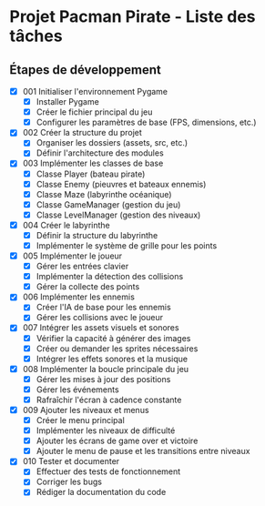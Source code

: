 # Projet Pacman Pirate - Liste des tâches

## Étapes de développement

- [x] 001 Initialiser l'environnement Pygame
  - [x] Installer Pygame
  - [x] Créer le fichier principal du jeu
  - [x] Configurer les paramètres de base (FPS, dimensions, etc.)

- [x] 002 Créer la structure du projet
  - [x] Organiser les dossiers (assets, src, etc.)
  - [x] Définir l'architecture des modules

- [x] 003 Implémenter les classes de base
  - [x] Classe Player (bateau pirate)
  - [x] Classe Enemy (pieuvres et bateaux ennemis)
  - [x] Classe Maze (labyrinthe océanique)
  - [x] Classe GameManager (gestion du jeu)
  - [x] Classe LevelManager (gestion des niveaux)

- [x] 004 Créer le labyrinthe
  - [x] Définir la structure du labyrinthe
  - [x] Implémenter le système de grille pour les points

- [x] 005 Implémenter le joueur
  - [x] Gérer les entrées clavier
  - [x] Implémenter la détection des collisions
  - [x] Gérer la collecte des points

- [x] 006 Implémenter les ennemis
  - [x] Créer l'IA de base pour les ennemis
  - [x] Gérer les collisions avec le joueur

- [x] 007 Intégrer les assets visuels et sonores
  - [x] Vérifier la capacité à générer des images
  - [x] Créer ou demander les sprites nécessaires
  - [x] Intégrer les effets sonores et la musique

- [x] 008 Implémenter la boucle principale du jeu
  - [x] Gérer les mises à jour des positions
  - [x] Gérer les événements
  - [x] Rafraîchir l'écran à cadence constante

- [x] 009 Ajouter les niveaux et menus
  - [x] Créer le menu principal
  - [x] Implémenter les niveaux de difficulté
  - [x] Ajouter les écrans de game over et victoire
  - [x] Ajouter le menu de pause et les transitions entre niveaux

- [x] 010 Tester et documenter
  - [x] Effectuer des tests de fonctionnement
  - [x] Corriger les bugs
  - [x] Rédiger la documentation du code
